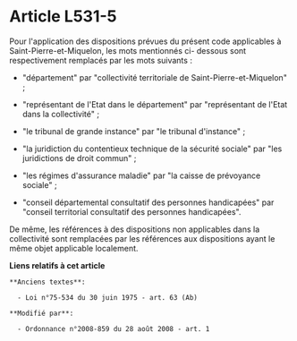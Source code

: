 # Article L531-5

Pour l'application des dispositions prévues du présent code applicables à Saint-Pierre-et-Miquelon, les mots mentionnés ci-
dessous sont respectivement remplacés par les mots suivants :

- "département" par "collectivité territoriale de Saint-Pierre-et-Miquelon" ;

- "représentant de l'Etat dans le département" par "représentant de l'Etat dans la collectivité" ;

- "le tribunal de grande instance" par "le tribunal d'instance" ;

- "la juridiction du contentieux technique de la sécurité sociale" par "les juridictions de droit commun" ;

- "les régimes d'assurance maladie" par "la caisse de prévoyance sociale" ;

- "conseil départemental consultatif des personnes handicapées" par "conseil territorial consultatif des personnes
handicapées".

De même, les références à des dispositions non applicables dans la collectivité sont remplacées par les références aux
dispositions ayant le même objet applicable localement.

**Liens relatifs à cet article**

	**Anciens textes**:

	  - Loi n°75-534 du 30 juin 1975 - art. 63 (Ab)

	**Modifié par**:

	  - Ordonnance n°2008-859 du 28 août 2008 - art. 1
